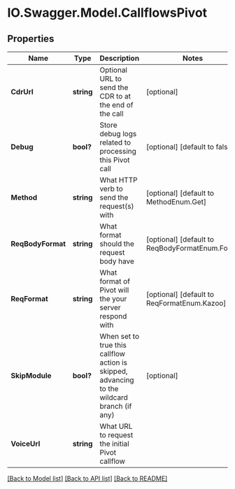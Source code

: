 # IO.Swagger.Model.CallflowsPivot
## Properties

Name | Type | Description | Notes
------------ | ------------- | ------------- | -------------
**CdrUrl** | **string** | Optional URL to send the CDR to at the end of the call | [optional] 
**Debug** | **bool?** | Store debug logs related to processing this Pivot call | [optional] [default to false]
**Method** | **string** | What HTTP verb to send the request(s) with | [optional] [default to MethodEnum.Get]
**ReqBodyFormat** | **string** | What format should the request body have | [optional] [default to ReqBodyFormatEnum.Form]
**ReqFormat** | **string** | What format of Pivot will the your server respond with | [optional] [default to ReqFormatEnum.Kazoo]
**SkipModule** | **bool?** | When set to true this callflow action is skipped, advancing to the wildcard branch (if any) | [optional] 
**VoiceUrl** | **string** | What URL to request the initial Pivot callflow | 

[[Back to Model list]](../README.md#documentation-for-models) [[Back to API list]](../README.md#documentation-for-api-endpoints) [[Back to README]](../README.md)

